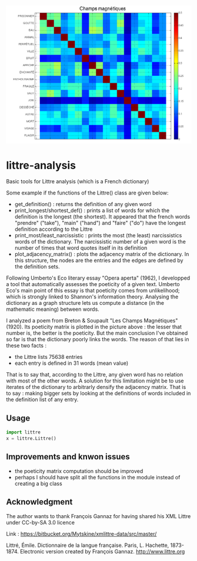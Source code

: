 ![synonyms_picture](https://github.com/DonutMan06/DonutMan06/blob/main/littre.png)

# littre-analysis
Basic tools for Littre analysis (which is a French dictionary)

Some example if the functions of the Littre() class are given below:
* get_definition() : returns the definition of any given word
* print_longest/shortest_def() : prints a list of words for which the definition is the longest (the shortest). It appeared that the french words "prendre" ("take"), "main" ("hand") and "faire" ("do") have the longest definition according to the Littre
* print_most/least_narcissistic : prints the most (the least) narcissistics words of the dictionary. The narcissistic number of a given word is the number of times that word quotes itself in its definition
* plot_adjacency_matrix() : plots the adjacency matrix of the dictionary. In this structure, the nodes are the entries and the edges are defined by the definition sets.

Following Umberto's Eco literary essay "Opera aperta" (1962), I developped a tool that automatically assesses the poeticity of a given text.
Umberto Eco's main point of this essay is that poeticity comes from unlikelihood; which is strongly linked to Shannon's information theory.
Analysing the dictionary as a graph structure lets us compute a distance (in the mathematic meaning) between words.

I analyzed a poem from Breton & Soupault "Les Champs Magnétiques" (1920). Its poeticity matrix is plotted in the picture above : the lesser that number is, the better is the poeticity. But the main conclusion I've obtained so far is that the dictionary poorly links the words. The reason of that lies in these two facts :
* the Littre lists 75638 entries
* each entry is defined in 31 words (mean value)

That is to say that, according to the Littre, any given word has no relation with most of the other words.
A solution for this limitation might be to use iterates of the dictionary to arbitrarly densify the adjacency matrix. That is to say : making bigger sets by looking at the definitions of words included in the definition list of any entry.

## Usage

```python
import littre
x = littre.Littre()
```

## Improvements and knwon issues

* the poeticity matrix computation should be improved
* perhaps I should have split all the functions in the module instead of creating a big class


## Acknowledgment

The author wants to thank François Gannaz for having shared his XML Littre
under CC-by-SA 3.0 licence

Link : https://bitbucket.org/Mytskine/xmlittre-data/src/master/

Littré, Émile. Dictionnaire de la langue française. Paris, L. Hachette, 1873-1874.
Electronic version created by François Gannaz. http://www.littre.org
